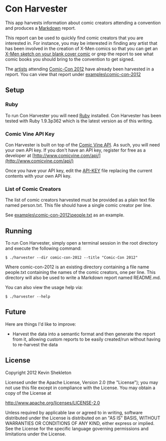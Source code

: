 # Con Harvester #

This app harvests information about comic creators attending a convention and produces a [Markdown](http://daringfireball.net/projects/markdown) report.

This report can be used to quickly find comic creators that you are interested in. For instance, you may be interested in finding any artist that has been
involved in the creation of X-Men comics so that you can get an [X-Men sketch on your blank cover comic](http://yfrog.com/z/h3614svj) or grep the report
to see what comic books you should bring to the convention to get signed.

The [artists](http://www.comic-con.org/cci/cci_artalley.php) attending [Comic-Con 2012](http://www.comic-con.org/) have already been harvested in a report.
You can view that report under [examples\comic-con-2012](https://github.com/kpshek/con-harvester/tree/master/examples/comic-con-2012)

## Setup ##

### Ruby ###

To run Con Harvester you will need [Ruby](http://www.ruby-lang.org/) installed.
Con Harvester has been tested with Ruby 1.9.3p362 which is the latest version as of this writing.

### Comic Vine API Key ###

Con Harvester is built on top of the [Comic Vine API](http://www.comicvine.com/api/). As such, you will need your own API key.
If you don't have an API key, register for free as a developer at [http://www.comicvine.com/api/](http://www.comicvine.com/api/)

Once you have your API key, edit the [API-KEY](https://github.com/kpshek/con-harvester/blob/master/API-KEY) file replacing the current contents with your own API key.

### List of Comic Creators ###

The list of comic creators harvested must be provided as a plain text file named person.txt.
This file should have a single comic creator per line.

See [examples\comic-con-2012\people.txt](https://github.com/kpshek/con-harvester/blob/master/examples/comic-con-2012/people.txt) as an example.

## Running ##

To run Con Harvester, simply open a terminal session in the root directory and execute the following command:

    $ ./harvester --dir comic-con-2012 --title "Comic-Con 2012"

Where comic-con-2012 is an existing directory containing a file name people.txt containing the names of the comic creators, one per line.
This directory will also be used to write a Markdown report named README.md.

You can also view the usage help via:

    $ ./harvester --help

## Future ##

Here are things I'd like to improve:

* Harvest the data into a semantic format and then generate the report from it, allowing custom reports to be easily created/run without having to re-harvest the data

## License ##

Copyright 2012 Kevin Shekleton

Licensed under the Apache License, Version 2.0 (the "License");
you may not use this file except in compliance with the License.
You may obtain a copy of the License at

http://www.apache.org/licenses/LICENSE-2.0

Unless required by applicable law or agreed to in writing, software
distributed under the License is distributed on an "AS IS" BASIS,
WITHOUT WARRANTIES OR CONDITIONS OF ANY KIND, either express or implied.
See the License for the specific language governing permissions and
limitations under the License.
